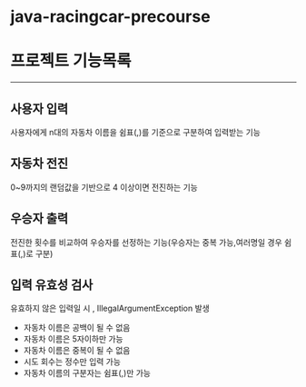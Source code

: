 # java-racingcar-precourse

# 프로젝트 기능목록
***

## 사용자 입력
사용자에게 n대의 자동차 이름을 쉼표(,)를 기준으로 구분하여 입력받는 기능

## 자동차 전진

0~9까지의 랜덤값을 기반으로 4 이상이면 전진하는 기능

## 우승자 출력

전진한 횟수를 비교하여 우승자를 선정하는 기능(우승자는 중복 가능,여러명일 경우 쉼표(,)로 구분)

## 입력 유효성 검사 

유효하지 않은 입력일 시 , IllegalArgumentException 발생
- 자동차 이름은 공백이 될 수 없음
- 자동차 이름은 5자이하만 가능
- 자동차 이름은 중복이 될 수 없음
- 시도 회수는 정수만 입력 가능
- 자동차 이름의 구분자는 쉼표(,)만 가능 


